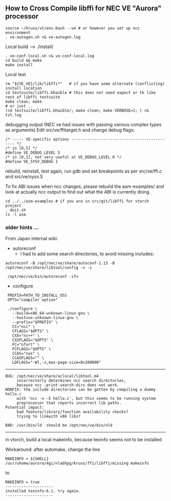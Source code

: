 ## How to Cross Compile libffi for NEC VE "Aurora" processor

```
source ~/kruus/vt/env.bash --ve # or however you set up ncc environment
. ve-autogen.sh >& ve-autogen.log
```

Local build --> ./install/
```
. ve-conf-local.sh >& ve-conf-local.log
cd build && make
make install
```

Local test
```
rm "${VE_VE}/lib/libffi*"   # if you have some alternate (conflicting) install location
cd testsuite/libffi.bhaible # this does not need expect or tk like rest of libffi testsuite
make clean; make
# or just ..
(cd testsuite/libffi.bhaible/; make clean; make VERBOSE=1; ) >& tst.log
```

debugging output (NEC ve had issues with passing various complex types as arguments)
Edit src/ve/ffitarget.h and change debug flags:
```
/* ----- VE-specific options --------------------------------------------- */
/* in [0,5] */
#define VE_DEBUG_LEVEL 5
/* in [0,1], not very useful at VE_DEBUG_LEVEL 0 */
#define VE_SYSV_DEBUG 1
```

rebuild, reinstall, test again, run gdb and set breakpoints as per
src/ve/ffi.c and src/ve/sysv.S

To fix ABI issues when ncc changes, please rebuild the asm-examples/ and
look at actually ncc output to find out what the ABI is currently doing.

```
cd ../../asm-examples # if you are in src/git/libffi for vtorch project
. doit.sh
ls -l asm
```

### older hints ...

From Japan internal wiki:
- autoreconf
  - I had to add some search directories, to avoid missing includes:
```
autoreconf -B /opt/nec/ve/share/autoconf-1.13 -B /opt/nec/ve/share/libtool/config -v -i
```

```
 /opt/nec/ve/bin/autoreconf -ifv
```

- configure

```
 PREFIX=PATH_TO_INSTALL_OSS
 OPTS="compiler option"
 
 ./configure \
   --build=x86_64-unknown-linux-gnu \
   --host=ve-unknown-linux-gnu \
   --prefix="$PREFIX" \
   CC="ncc" \
   CFLAGS="$OPTS" \
   CXX="nc++" \
   CXXFLAGS="$OPTS" \
   FC="nfort" \
   FCFLAGS="$OPTS" \
   CCAS="nas" \
   CCASFLAGS="" \
   LDFLAGS="-Wl,-z,max-page-size=0x200000" 
```
---------------------
```
BUG: /opt/nec/ve/share/aclocal/libtool.m4
     incorrectorly determines ncc search directories,
     because ncc -print-search-dirs does not work.
NONFIX: the include directories can be gotten by compiling a dummy hello.c
     with 'ncc -v -E hello.c', but this seems to be running system
     preprocessor that reports incorrect lib paths.
Potential impact:
     bad feature/library/function availability checks?
     trying to linkwith x86 libs?

BAD: /usr/bin/ld  should be /opt/nec/ve/bin/nld
```
-----------------

in vtorch, build a local makeinfo, because texinfo seems not to be installed

Workaround:
after automake, change the line
```
MAKEINFO = ${SHELL} /usr/uhome/aurora/4gi/nlabhpg/kruus/ffi/libffi/missing makeinfo
```
to 
```
MAKEINFO = true
---------------------
installed texinfo-6.1. try again.
---------------------
```

